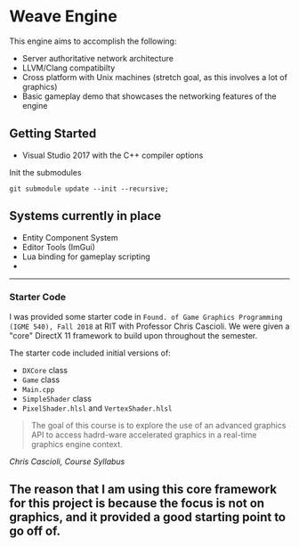 # Weave Engine

This engine aims to accomplish the following: 

* Server authoritative network architecture 
* LLVM/Clang compatibilty
* Cross platform with Unix machines (stretch goal, as this involves a lot of graphics)
* Basic gameplay demo that showcases the networking features of the engine 

## Getting Started

* Visual Studio 2017 with the C++ compiler options  

Init the submodules
```
git submodule update --init --recursive;
```

## Systems currently in place

* Entity Component System
* Editor Tools (ImGui)
* Lua binding for gameplay scripting
* 

---
### Starter Code

I was provided some starter code in `Found. of Game Graphics Programming (IGME 540), Fall 2018` at RIT with Professor Chris Cascioli. We were given a "core" DirectX 11 framework to build upon throughout the semester. 

The starter code included initial versions of: 
* `DXCore` class
* `Game` class
* `Main.cpp`
* `SimpleShader` class
* `PixelShader.hlsl` and `VertexShader.hlsl`

> 
> The goal of this course is to explore the use of an advanced graphics API to access hadrd-ware accelerated graphics in a real-time graphics engine context. 
>

_Chris Cascioli, Course Syllabus_ 


The reason that I am using this core framework for this project is because the focus is not on graphics, and it provided a good starting point to go off of.  
---
